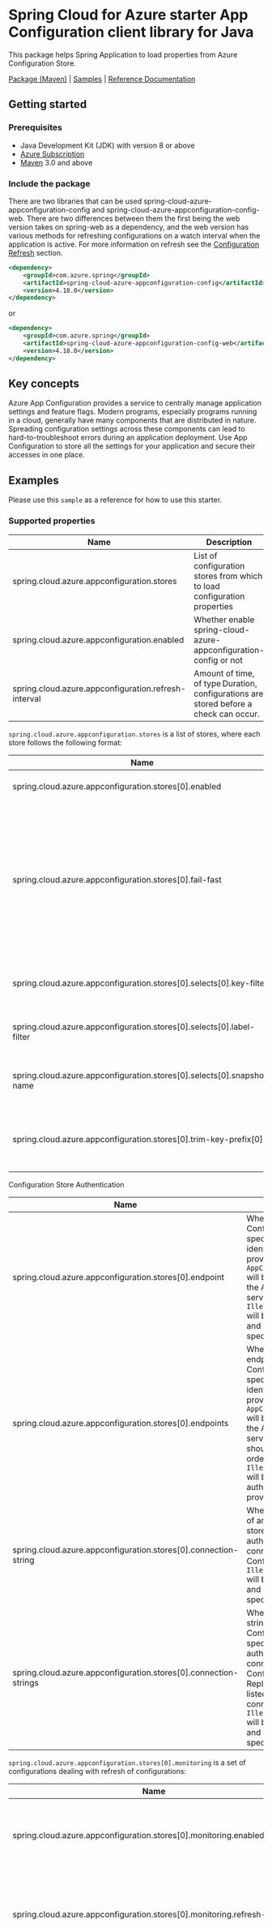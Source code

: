 # Spring Cloud for Azure starter App Configuration client library for Java

This package helps Spring Application to load properties from Azure Configuration Store.

[Package (Maven)][package] | [Samples][app_configuration_sample] | [Reference Documentation][reference_docs]

## Getting started

### Prerequisites

- Java Development Kit (JDK) with version 8 or above
- [Azure Subscription][azure_subscription]
- [Maven][maven] 3.0 and above

### Include the package

There are two libraries that can be used spring-cloud-azure-appconfiguration-config and spring-cloud-azure-appconfiguration-config-web. There are two differences between them the first being the web version takes on spring-web as a dependency, and the web version has various methods for refreshing configurations on a watch interval when the application is active. For more information on refresh see the [Configuration Refresh](#configuration-refresh) section.

[//]: # ({x-version-update-start;com.azure.spring:spring-cloud-azure-appconfiguration-config;current})
```xml
<dependency>
    <groupId>com.azure.spring</groupId>
    <artifactId>spring-cloud-azure-appconfiguration-config</artifactId>
    <version>4.18.0</version>
</dependency>
```
[//]: # ({x-version-update-end})

or

[//]: # ({x-version-update-start;com.azure.spring:spring-cloud-azure-appconfiguration-config;current})
```xml
<dependency>
    <groupId>com.azure.spring</groupId>
    <artifactId>spring-cloud-azure-appconfiguration-config-web</artifactId>
    <version>4.18.0</version>
</dependency>
```
[//]: # ({x-version-update-end})

## Key concepts

Azure App Configuration provides a service to centrally manage application settings and feature flags. Modern programs, especially programs running in a cloud, generally have many components that are distributed in nature. Spreading configuration settings across these components can lead to hard-to-troubleshoot errors during an application deployment. Use App Configuration to store all the settings for your application and secure their accesses in one place.

## Examples

Please use this `sample` as a reference for how to use this starter.

### Supported properties

Name | Description | Required | Default
---|---|---|---
spring.cloud.azure.appconfiguration.stores | List of configuration stores from which to load configuration properties | Yes | true
spring.cloud.azure.appconfiguration.enabled | Whether enable spring-cloud-azure-appconfiguration-config or not | No | true
spring.cloud.azure.appconfiguration.refresh-interval | Amount of time, of type Duration, configurations are stored before a check can occur. | No | null

`spring.cloud.azure.appconfiguration.stores` is a list of stores, where each store follows the following format:

Name | Description | Required | Default
---|---|---|---
spring.cloud.azure.appconfiguration.stores[0].enabled | Whether the store will be loaded. | No | true
spring.cloud.azure.appconfiguration.stores[0].fail-fast | Whether to throw a `RuntimeException` or not when failing to read from App Configuration during application start-up. If an exception does occur during startup when set to false the store is skipped. | No |  true
spring.cloud.azure.appconfiguration.stores[0].selects[0].key-filter | The key pattern used to indicate which configuration(s) will be loaded.  | No | /application/*
spring.cloud.azure.appconfiguration.stores[0].selects[0].label-filter | The label used to indicate which configuration(s) will be loaded. | No | `${spring.profiles.active}` or if null `\0`
spring.cloud.azure.appconfiguration.stores[0].selects[0].snapshot-name | The snapshot name used to indicate which configuration(s) will be loaded. | No | null
spring.cloud.azure.appconfiguration.stores[0].trim-key-prefix[0] | The prefix that will be trimmed from the key when the configuration is loaded. | No | null, unless using key-filter, then it is the key-filter

Configuration Store Authentication

Name | Description | Required | Default
---|---|---|---
spring.cloud.azure.appconfiguration.stores[0].endpoint | When the endpoint of an App Configuration store is specified, a managed identity or a token credential provided using `AppConfigCredentialProvider` will be used to connect to the App Configuration service. An `IllegalArgumentException` will be thrown if the endpoint and connection-string are specified at the same time. | Conditional | null
spring.cloud.azure.appconfiguration.stores[0].endpoints | When multiple replica endpoints of an App Configuration store are specified, a managed identity or a token credential provided using `AppConfigCredentialProvider` will be used to connect to the App Configuration service. Replica endpoints should be listed in priority order of connection. An `IllegalArgumentException` will be thrown if multiple authentication methods are provided. | Conditional | null
spring.cloud.azure.appconfiguration.stores[0].connection-string | When the connection-string of an App Configuration store is specified, HMAC authentication will be used to connect to the App Configuration service. An `IllegalArgumentException` will be thrown if the endpoint and connection-string are specified at the same time. | Conditional | null
spring.cloud.azure.appconfiguration.stores[0].connection-strings | When the connection-strings of an App Configuration store is specified, HMAC authentication will be used to connect to the App Configuration service.  Replica stores should be listed in priority order of connection. An `IllegalArgumentException` will be thrown if the endpoint and connection-string are specified at the same time. | Conditional | null

`spring.cloud.azure.appconfiguration.stores[0].monitoring` is a set of configurations dealing with refresh of configurations:

Name | Description | Required | Default
---|---|---|---
spring.cloud.azure.appconfiguration.stores[0].monitoring.enabled | Whether the configurations and feature flags will be re-loaded if a change is detected.  | No | false
spring.cloud.azure.appconfiguration.stores[0].monitoring.refresh-interval | Amount of time, of type Duration, configurations are stored before a check can occur. | No | 30s
spring.cloud.azure.appconfiguration.stores[0].monitoring.feature-flag-refresh-interval | Amount of time, of type Duration, feature flags are stored before a check can occur. | No | 30s
spring.cloud.azure.appconfiguration.stores[0].monitoring.triggers[0].key | A key that is watched for change via etag. If a change is detected on the key then a refresh of all configurations will be triggered. | Yes (If monitoring enabled) | null
spring.cloud.azure.appconfiguration.stores[0].monitoring.triggers[0].label | The label of the key that is being watched for etag changes. | No | \0
spring.cloud.azure.appconfiguration.stores[0].monitoring.push-notification.primary-token.name | The name of a token used with Event Hub to trigger push based refresh. | No | null
spring.cloud.azure.appconfiguration.stores[0].monitoring.push-notification.primary-token.secret | The secret value of a token used with Event Hub to trigger push based refresh. | No | null
spring.cloud.azure.appconfiguration.stores[0].monitoring.push-notification.secondary-token.name | The name of a token used with Event Hub to trigger push based refresh. | No | null
spring.cloud.azure.appconfiguration.stores[0].monitoring.push-notification.secondary-token.secret | The secret value of a token used with Event Hub to trigger push based refresh. | No | null

`spring.cloud.azure.appconfiguration.stores[x].feature-flags` is a set of configurations for the feature flags of the store:

Name | Description | Required | Default
---|---|---|---
spring.cloud.azure.appconfiguration.stores[0].feature-flags.enabled | Whether feature flags are loaded from the config store.  | No | false
spring.cloud.azure.appconfiguration.stores[0].feature-flags.selects[0].key-filter | The key pattern used to indicate which feature flags will be loaded. | No | \0
spring.cloud.azure.appconfiguration.stores[0].feature-flags.selects[0].label-filter | The label used to indicate which feature flags will be loaded. | No | \0

### Advanced usage

#### Geo-Replication

Each replica created has its dedicated endpoint. Geo-replication is enabled when `spring.cloud.azure.appconfiguration.stores[0].endpoints` is set with multiple endpoints.

```properties
spring.cloud.azure.appconfiguration.stores[0].endpoints[0]=<store-endpoint>
spring.cloud.azure.appconfiguration.stores[0].endpoints[1]=<replica-1-endpoint>
spring.cloud.azure.appconfiguration.stores[0].endpoints[2]=<replica-2-endpoint>
```

As shown you can list your replica endpoints in the order of the most preferred to the least preferred endpoint. When the current endpoint isn't accessible, the provider library will fail over to a less preferred endpoint, but it will try to connect to the more preferred endpoints from time to time. When a more preferred endpoint becomes available, it will switch to it for future requests.

Note: The failover may occur if the App Configuration provider observes the following conditions.
Receives responses with service unavailable status (HTTP status code 500 or above).
Experiences with network connectivity issues.
Requests are throttled (HTTP status code 429).
The failover won't happen for client errors like authentication failures.

#### Load from multiple configuration stores

If the application needs to load configuration properties from multiple stores, following configuration sample describes how the bootstrap.properties(or .yaml) can be configured.

```properties
spring.cloud.azure.appconfiguration.stores[0].connection-string=[first-store-connection-string]
spring.cloud.azure.appconfiguration.stores[0].selects[0].label-filter=[my-label]
spring.cloud.azure.appconfiguration.stores[1].connection-string=[second-store-connection-string]
```

If duplicate keys exists for multiple stores, the last configuration store has the highest priority.

#### Load from multiple labels

If the application needs to load property values from multiple labels in the same configuration store, following configuration can be used:

```properties
spring.cloud.azure.appconfiguration.stores[0].connection-string=[first-store-connection-string]
spring.cloud.azure.appconfiguration.stores[0].selects[0].label-filter=[my-label1]
spring.cloud.azure.appconfiguration.stores[0].selects[1].label-filter=[my-label2]
```

Multiple labels can be separated with comma, if duplicate keys exists for multiple labels, the last label has highest priority.

#### Spring Profiles

Spring Profiles are supported automatically by being set as the default label value of your selected keys. Using the label filter configuration overrides profile use. To include Spring Profiles and labels:

```properties
spring.cloud.azure.appconfiguration.stores[0].selects[0].label-filter=${spring.profiles.active},v1
```

If you need to use `(No Label)` you need to do the following:

```properties
spring.cloud.azure.appconfiguration.stores[0].selects[0].label-filter=,${spring.profiles.active}
```

where the empty value before the comma equals the `\0` value.

and for yaml

```yaml
spring:
  cloud:
    azure:
      appconfiguration:
        stores:
         -
           selects:
             -
              label-filter: ',${spring.profiles.active}'
```

#### Snapshots

App Configuration snapshots allow you to freeze a moment in time of your configuration store. Snapshots are immutable. Snapshots are stored in the same configuration store as the rest of your configuration data. Snapshots are identified by a unique snapshot name. The snapshot name is a string that can contain any combination of alphanumeric characters, hyphens, and underscores. The snapshot name is case sensitive and must be unique within the configuration store.

To load configuration from a snapshot, use the following configuration:

```yaml
spring:
  cloud:
    azure:
      appconfiguration:
        stores:
         -
           connection-string: <connection-string>
           selects:
             -
              snapshot-name: <snapshot-name>
           trim-key-prefix:
             - /application/
```

NOTE: Snapshots have to be of the composition type KEY in order to be loaded, this is to stop configuration name conflicts inside of a snapshot.

NOTE 2: If keys start with a prefix such as `/application/` a trim value is needed otherwise `/` will be converted to `.` and your key will not be mapped to `@ConfigurationProperties`

When using snapshots, key-filters and label filters aren't used. The snapshot is loaded as is. You can load multiple snapshots by adding multiple selects, even adding key and label filters to other selects.

```yaml
spring:
  cloud:
    azure:
      appconfiguration:
        stores:
         -
           connection-string: <connection-string>
           selects:
             -
              snapshot-name: <snapshot-name>
             -
              key-filter: <key-filter>
              label-filter: <label-filter>
```

In this case, the snapshot is loaded first then keys from the filter are loaded. If there are duplicate keys, the last key loaded has the highest priority.

If previously you used these keys in your application outside of a snapshot than they will most likely contain a prefix like `/application/`, when using a key filter the prefix was automatically removed, but it isn't with a snapshot, which means you have to trim your key names.

```yaml
spring:
  cloud:
    azure:
      appconfiguration:
        stores:
         -
           connection-string: <connection-string>
           selects:
             -
              snapshot-name: <snapshot-name>
           trim:
             - /application/
```

This will trim the prefix from all keys in the snapshot, and will also trim any other keys selected if they begin with the prefix. This has also been added to the key filter, so you can use it there as well, though it overrides the key-filter name trim.


NOTE: If you are only using snapshots, you don't have to monitor the configuration store, as snapshots are immutable. But if you are using snapshots and other configuration data, you can still monitor the configuration store.

NOTE: If your snapshot includes feature flags they will automatically be loaded even if feature flags are disabled. If feature flags are enabled, the feature flags will be loaded, any feature flags loaded this way take priority of feature flags loaded from snapshots.

#### Configuration Refresh

Configuration Refresh feature allows the application to load the latest property value from configuration store automatically, without restarting the application.

Changing a property key in the configuration store on Azure Portal, e.g., /application/config.message, log similar with below will be printed on the console.

```console
INFO 17496 --- [TaskScheduler-1] o.s.c.e.event.RefreshEventListener       : Refresh keys changed: [config.message]
```

The application now will be using the updated properties. By default, `@ConfigurationProperties` annotated beans will be automatically refreshed. Use `@RefreshScope` on beans which are required to be refreshed when properties are changed.

By default, all the keys following the pattern `/application/*` with the label `${spring.profiles.active}` or when no Spring Profile is set `(No Label)` is used. At least one watch key is required when monitoring is enabled.

```properties
spring.cloud.azure.appconfiguration.stores[0].monitoring.enabled=true
spring.cloud.azure.appconfiguration.stores[0].monitoring.triggers[0].key=[my-watched-key]
spring.cloud.azure.appconfiguration.stores[0].monitoring.triggers[0].label=[my-watched-label]
```

When using the web library, applications will attempt a refresh whenever a servlet request occurs after the watch interval time when monitoring is enabled.

In the console library calling refreshConfiguration on `AppConfigurationRefresh` will result in a refresh if the watch interval has passed. The web library can also use this method along with servlet request method.

##### Push Based Refresh

The Web Provider can be connect to your Azure App Configuration store via an Azure Event Grid Web Hook to trigger a refresh event. By adding the Spring Actuator as a dependency you can add App Configuration Refresh as an exposed endpoint. There are two options appconfiguration-refresh and appconfiguration-refresh-bus. These endpoints work just like there counterparts refresh and refresh-bus, but have the required web hook authorization to work with Azure Event Grid. When needing to refresh multiple application instances `azure-servicebus-jms-spring-boot-starter` needs to be setup to have the refresh triggered in all instances.

```properties
management.endpoints.web.exposure.include= appconfiguration-refresh, appconfiguration-refresh-bus
```

In addition a required query parameter has been added for security. No token name or value is set by default, but setting one is required in order to use the endpoints. It is suggested you set up your token value in Key Vault and add it to your store through a key vault reference. The values should be:

```properties
/application/spring.cloud.appconfiguration.stores[0].monitoring.push-notification.primary-token.name=[primary-token-name]
/application/spring.cloud.appconfiguration.stores[0].monitoring.push-notification.primary-token.secret=[primary-token-secret]
/application/spring.cloud.appconfiguration.stores[0].monitoring.push-notification.secondary-token.name=[secondary-token-name]
/application/spring.cloud.appconfiguration.stores[0].monitoring.push-notification.secondary-token.secret=[secondary-token-secret]
```

To setup the webhook open your app store and open the events tab. Select "+ Event Subscription". Set the name of your Event and select the Endpoint type of Web Hook. Select "Select an endpoint". Enter your endpoint and connection information, it should look like:

`http://myApplication.azurewebsites.net/actuator/appconfiguration-refresh?myTokenName=mySecret`

Your application will need to be up and running with token-name and token-secret set as Selecting Confirm Selection will validate the endpoint.

Note: This validation only happens on the creation/modification of the endpoint.

It is also highly recommended that filters are setup as otherwise a refresh will be triggered after every key creation and modification.

#### Failfast

Failfast feature decides whether throw RuntimeException or not when exception happens. If an exception does occur when false the store is skipped. Any store skipped on startup will be automatically skipped on Refresh. By default, failfast is enabled, it can be disabled with below configuration:

```properties
spring.cloud.azure.appconfiguration.stores[0].fail-fast=false
```

#### Placeholders in App Configuration

The values in App Configuration are filtered through the existing Environment when they are used. Placeholders can be used just like in `application.properties`, but with the added benefit of support for key vault references. Example with kafka:

```properties
/application/app.name=MyApp
/application/app.description=${app.name} is configured with Azure App Configuration
```

#### Use Managed Identity to access App Configuration

[Managed identity][azure_managed_identity] allows application to access [Microsoft Entra ID][microsoft_entra_id] protected resource on [Azure][azure].

In this library, [Azure Identity SDK][azure_identity_sdk] is used to access Azure App Configuration and optionally Azure Key Vault, for secrets. Only one method of authentication can be set at one time. When not using the AppConfigCredentialProvider and/or KeyVaultCredentialProvider the same authentication method is used for both App Configuration and Key Vault.

Follow the below steps to enable accessing App Configuration with managed identity:

1. [Enable managed identities][enable_managed_identities] for the [supported Azure services][support_azure_services], for example, virtual machine or App Service, on which the application will be deployed.

1. Configure the [Azure RBAC][azure_rbac] of your App Configuration store to grant access to the Azure service where your application is running. Select the App Configuration Data Reader. The App Configuration Data Owner role is not required but can be used if needed.

1. Configure bootstrap.properties(or .yaml) in the Spring Boot application.

The configuration store endpoint must be configured when `connection-string` is empty. When using a User Assigned Id the value `spring.cloud.azure.appconfiguration.managed-identity.client-id=[client-id]` must be set.

##### bootstrap.application

```application
spring.cloud.azure.appconfiguration.stores[0].endpoint=[config-store-endpoint]

#If Using User Assigned Identity
spring.cloud.azure.appconfiguration.managed-identity.client-id=[client-id]
```

#### Client Builder Customization

The service client builders used for connecting to App Configuration and Key Vault can be customized by implementing interfaces `ConfigurationClientBuilderSetup` and `SecretClientBuilderSetup` respectively. Generating and providing a `@Bean` of them will update the default service client builders used in [App Configuration SDK][app_configuration_SDK] and [Key Vault SDK][key_vault_SDK]. If necessary, the customization can be done per App Configuration store or Key Vault instance.

```java
public interface ConfigurationClientBuilderSetup {
    public void setup(ConfigurationClientBuilder builder, String endpoint);
}

public interface SecretClientBuilderSetup {
    public void setup(SecretClientBuilder builder, String uri);
}
```

For example, the following implementation of `MyClient` replaces the default `HttpClient` with one using a proxy for all traffic to App Configuration and Key Vault.

```java
public class MyClient implements ConfigurationClientBuilderSetup, SecretClientBuilderSetup {

    @Override
    public void setup(ConfigurationClientBuilder builder, String endpoint) {
        builder.httpClient(buildHttpClient());
    }

    @Override
    public void setup(SecretClientBuilder builder, String uri) {
        builder.httpClient(buildHttpClient());
    }

    private HttpClient buildHttpClient() {
        String hostname = System.getProperty("https.proxyHosts");
        String portString = System.getProperty("https.proxyPort");
        int port = Integer.valueOf(portString);

        ProxyOptions proxyOptions = new ProxyOptions(ProxyOptions.Type.HTTP,
                new InetSocketAddress(hostname, port));
        return new NettyAsyncHttpClientBuilder()
                .proxy(proxyOptions)
                .build();
    }

}
```

## Troubleshooting
### Logging setting
Please refer to [spring logging document] to get more information about logging.

#### Logging setting examples
- Example: Setting logging level of hibernate
```
logging.level.root=WARN
logging.level.org.springframework.web=DEBUG
logging.level.org.hibernate=ERROR
```

## Next steps

The following section provide a sample project illustrating how to use the starter.
### More sample code
- [Azure App Configuration][app_configuration_sample]
- [Azure App Configuration Conversation Complete][app_configuration_conversation_complete_sample]
- [Azure App Configuration Conversation Initial][app_configuration_conversation_initail_sample]

## Contributing
This project welcomes contributions and suggestions.  Most contributions require you to agree to a Contributor License Agreement (CLA) declaring that you have the right to, and actually do, grant us the rights to use your contribution. For details, visit https://cla.microsoft.com.

Please follow [instructions here][contributing_md] to build from source or contribute.

<!-- Link -->
[package]: https://central.sonatype.com/artifact/com.microsoft.azure/spring-cloud-azure-appconfiguration-config
[app_configuration_sample]: https://github.com/Azure-Samples/azure-spring-boot-samples/tree/spring-cloud-azure_v4.3.0/appconfiguration/azure-spring-cloud-appconfiguration-config/azure-spring-cloud-appconfiguration-config-sample
[app_configuration_conversation_complete_sample]: https://github.com/Azure-Samples/azure-spring-boot-samples/tree/spring-cloud-azure_v4.3.0/appconfiguration/azure-spring-cloud-appconfiguration-config/azure-spring-cloud-appconfiguration-config-convert-sample/azure-spring-cloud-appconfiguration-config-convert-sample-complete
[app_configuration_conversation_initail_sample]: https://github.com/Azure-Samples/azure-spring-boot-samples/tree/spring-cloud-azure_v4.3.0/appconfiguration/azure-spring-cloud-appconfiguration-config/azure-spring-cloud-appconfiguration-config-convert-sample/azure-spring-cloud-appconfiguration-config-convert-sample-initial
[azure_subscription]: https://azure.microsoft.com/free
[spring logging document]: https://docs.spring.io/spring-boot/docs/current/reference/html/features.html#boot-features-logging
[contributing_md]: https://github.com/Azure/azure-sdk-for-java/tree/main/sdk/spring/CONTRIBUTING.md
[maven]: https://maven.apache.org/
[spring_conversion_duration]: https://docs.spring.io/spring-boot/docs/current/reference/html/features.html#features.external-config.typesafe-configuration-properties.conversion.durations
[azure_managed_identity]: https://docs.microsoft.com/azure/active-directory/managed-identities-azure-resources/overview
[enable_managed_identities]: https://docs.microsoft.com/azure/active-directory/managed-identities-azure-resources/overview#how-can-i-use-managed-identities-for-azure-resources
[support_azure_services]: https://docs.microsoft.com/azure/active-directory/managed-identities-azure-resources/services-support-managed-identities
[azure]: https://azure.microsoft.com
[microsoft_entra_id]: https://microsoft.com/security/business/identity-access/microsoft-entra-id
[azure_identity_sdk]: https://github.com/Azure/azure-sdk-for-java/tree/main/sdk/identity/azure-identity
[azure_rbac]: https://docs.microsoft.com/azure/role-based-access-control/role-assignments-portal
[app_configuration_SDK]: https://github.com/Azure/azure-sdk-for-java/tree/main/sdk/appconfiguration/azure-data-appconfiguration#key-concepts
[key_vault_SDK]: https://github.com/Azure/azure-sdk-for-java/tree/main/sdk/keyvault/azure-security-keyvault-secrets#key-concepts
[reference_docs]: https://microsoft.github.io/spring-cloud-azure/docs/azure-app-configuration/index.html
